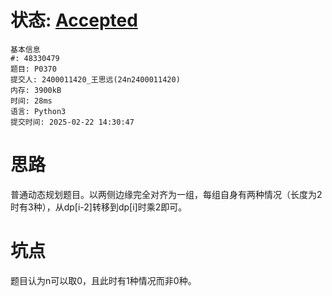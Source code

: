 # 状态: [Accepted](http://dsbpython.openjudge.cn/dspythonbook/solution/48330479/)
```
基本信息
#: 48330479
题目: P0370
提交人: 2400011420_王思远(24n2400011420)
内存: 3900kB
时间: 28ms
语言: Python3
提交时间: 2025-02-22 14:30:47
```
# 思路
普通动态规划题目。以两侧边缘完全对齐为一组，每组自身有两种情况（长度为2时有3种），从dp[i-2]转移到dp[i]时乘2即可。
# 坑点
题目认为n可以取0，且此时有1种情况而非0种。